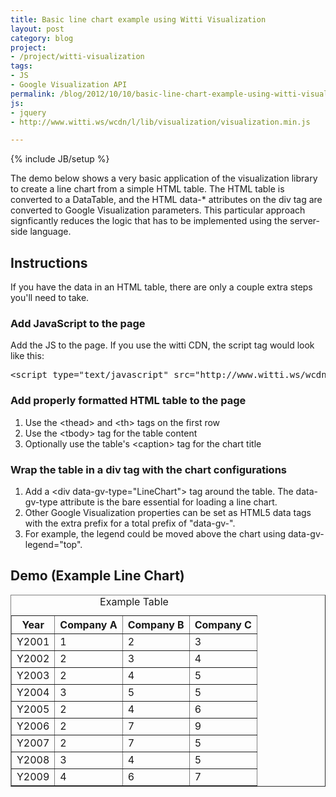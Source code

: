 ```yaml
---
title: Basic line chart example using Witti Visualization
layout: post
category: blog
project:
- /project/witti-visualization
tags:
- JS
- Google Visualization API
permalink: /blog/2012/10/10/basic-line-chart-example-using-witti-visualization
js:
- jquery
- http://www.witti.ws/wcdn/l/lib/visualization/visualization.min.js

---
```

{% include JB/setup %}
<div id="node-235" class="node node-blog node-promoted">
  <div class="content clearfix">
    <div class="field field-name-body field-type-text-with-summary field-label-hidden"><div class="field-items"><div class="field-item even"><p>The demo below shows a very basic application of the visualization library to create a line chart from a simple HTML table. The HTML table is converted to a DataTable, and the HTML data-* attributes on the div tag are converted to Google Visualization parameters. This particular approach signficantly reduces the logic that has to be implemented using the server-side language.</p>
<!--break-->
<h2>
	Instructions</h2>
<p>If you have the data in an HTML table, there are only a couple extra steps you'll need to take.</p>
<h3>
	Add JavaScript to the page</h3>
<p>Add the JS to the page. If you use the witti CDN, the script tag would look like this:</p>
<pre class="brush:jscript">
&lt;script type="text/javascript" src="http://www.witti.ws/wcdn/l/lib/visualization/visualization.min.js"&gt;&lt;/script&gt;</pre>
<h3>
	Add properly formatted HTML table to the page</h3>
<ol>
	<li>
		Use the &lt;thead&gt; and &lt;th&gt; tags on the first row</li>
	<li>
		Use the &lt;tbody&gt; tag for the table content</li>
	<li>
		Optionally use the table's &lt;caption&gt; tag for the chart title</li>
</ol>
<h3>
	Wrap the table in a div tag with the chart configurations</h3>
<ol>
	<li>
		Add a &lt;div data-gv-type="LineChart"&gt; tag around the table. The data-gv-type attribute is the bare essential for loading a line chart.</li>
	<li>
		Other Google Visualization properties can be set as HTML5 data tags with the extra prefix for a total prefix of "data-gv-".</li>
	<li>
		For example, the legend could be moved above the chart using data-gv-legend="top".</li>
</ol>
<h2>
	Demo (Example Line Chart)</h2>
<div data-gv-legend="right" data-gv-type="LineChart" style="width:100%; height:300px;">
	<table border="1" cellpadding="1" cellspacing="0" style="width: 100%;">
		<caption>
			Example Table</caption>
		<thead>
			<tr>
				<th scope="col">
					Year</th>
				<th scope="col">
					Company A</th>
				<th scope="col">
					Company B</th>
				<th scope="col">
					Company C</th>
			</tr>
		</thead>
		<tbody>
			<tr>
				<td>
					Y2001</td>
				<td>
					1</td>
				<td>
					2</td>
				<td>
					3</td>
			</tr>
			<tr>
				<td>
					Y2002</td>
				<td>
					2</td>
				<td>
					3</td>
				<td>
					4</td>
			</tr>
			<tr>
				<td>
					Y2003</td>
				<td>
					2</td>
				<td>
					4</td>
				<td>
					5</td>
			</tr>
			<tr>
				<td>
					Y2004</td>
				<td>
					3</td>
				<td>
					5</td>
				<td>
					5</td>
			</tr>
			<tr>
				<td>
					Y2005</td>
				<td>
					2</td>
				<td>
					4</td>
				<td>
					6</td>
			</tr>
			<tr>
				<td>
					Y2006</td>
				<td>
					2</td>
				<td>
					7</td>
				<td>
					9</td>
			</tr>
			<tr>
				<td>
					Y2007</td>
				<td>
					2</td>
				<td>
					7</td>
				<td>
					5</td>
			</tr>
			<tr>
				<td>
					Y2008</td>
				<td>
					3</td>
				<td>
					4</td>
				<td>
					5</td>
			</tr>
			<tr>
				<td>
					Y2009</td>
				<td>
					4</td>
				<td>
					6</td>
				<td>
					7</td>
			</tr>
		</tbody>
	</table>
</div>
<p>&nbsp;</p>
</div></div></div>  </div>
</div>
